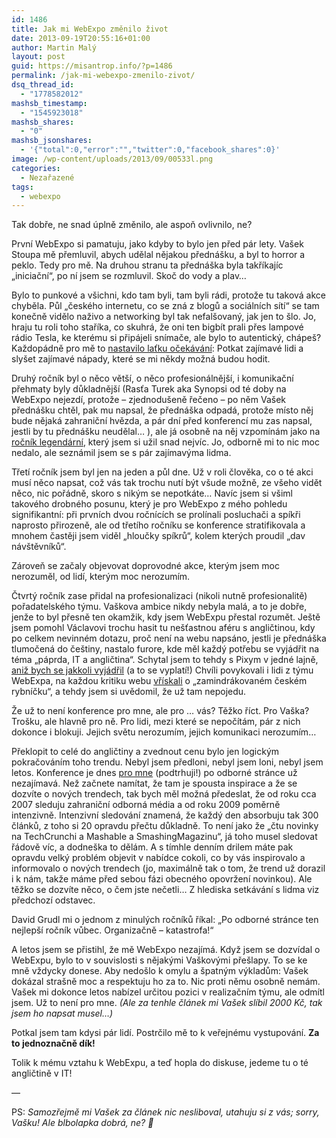 ```yaml
---
id: 1486
title: Jak mi WebExpo změnilo život
date: 2013-09-19T20:55:16+01:00
author: Martin Malý
layout: post
guid: https://misantrop.info/?p=1486
permalink: /jak-mi-webexpo-zmenilo-zivot/
dsq_thread_id:
  - "1778582012"
mashsb_timestamp:
  - "1545923018"
mashsb_shares:
  - "0"
mashsb_jsonshares:
  - '{"total":0,"error":"","twitter":0,"facebook_shares":0}'
image: /wp-content/uploads/2013/09/00533l.png
categories:
  - Nezařazené
tags:
  - webexpo
---
```

Tak dobře, ne snad úplně změnilo, ale aspoň ovlivnilo, ne?

<!--more-->

První WebExpo si pamatuju, jako kdyby to bylo jen před pár lety. Vašek Stoupa mě přemluvil, abych udělal nějakou přednášku, a byl to horror a peklo. Tedy pro mě. Na druhou stranu ta přednáška byla takříkajíc &#8222;iniciační&#8220;, po ní jsem se rozmluvil. Skoč do vody a plav&#8230;

Bylo to punkové a všichni, kdo tam byli, tam byli rádi, protože tu taková akce chyběla. Půl &#8222;českého internetu, co se zná z blogů a sociálních sítí&#8220; se tam konečně vidělo naživo a networking byl tak nefalšovaný, jak jen to šlo. Jo, hraju tu roli toho staříka, co skuhrá, že oni ten bigbít prali přes lampové rádio Tesla, ke kterému si připájeli snímače, ale bylo to autentický, chápeš? Každopádně pro mě to [nastavilo laťku očekávání](https://misantrop.info/732022-webexpo-2008.php): Potkat zajímavé lidi a slyšet zajímavé nápady, které se mi někdy možná budou hodit.

Druhý ročník byl o něco větší, o něco profesionálnější, i komunikační přehmaty byly důkladnější (Rasťa Turek aka Synopsi od té doby na WebExpo nejezdí, protože – zjednodušeně řečeno – po něm Vašek přednášku chtěl, pak mu napsal, že přednáška odpadá, protože místo něj bude nějaká zahraniční hvězda, a pár dní před konferencí mu zas napsal, jestli by tu přednášku neudělal… ), ale já osobně na něj vzpomínám jako na [ročník legendární](https://misantrop.info/webexpo-2009), který jsem si užil snad nejvíc. Jo, odborně mi to nic moc nedalo, ale seznámil jsem se s pár zajímavýma lidma.

Třetí ročník jsem byl jen na jeden a půl dne. Už v roli člověka, co o té akci musí něco napsat, což vás tak trochu nutí být všude možně, ze všeho vidět něco, nic pořádně, skoro s nikým se nepotkáte&#8230; Navíc jsem si všiml takového drobného posunu, který je pro WebExpo z mého pohledu signifikantní: při prvních dvou ročnících se prolínali posluchači a spíkři naprosto přirozeně, ale od třetího ročníku se konference stratifikovala a mnohem častěji jsem viděl &#8222;hloučky spíkrů&#8220;, kolem kterých proudil &#8222;dav návštěvníků&#8220;.

Zároveň se začaly objevovat doprovodné akce, kterým jsem moc nerozuměl, od lidí, kterým moc nerozumím.

Čtvrtý ročník zase přidal na profesionalizaci (nikoli nutně profesionalitě) pořadatelského týmu. Vaškova ambice nikdy nebyla malá, a to je dobře, jenže to byl přesně ten okamžik, kdy jsem WebExpu přestal rozumět. Ještě jsem pomohl Václavovi trochu hasit tu nešťastnou aféru s angličtinou, kdy po celkem nevinném dotazu, proč není na webu napsáno, jestli je přednáška tlumočená do češtiny, nastalo furore, kde měl každý potřebu se vyjádřit na téma &#8222;páprda, IT a angličtina&#8220;. Schytal jsem to tehdy s Pixym v jedné lajně, [aniž bych se jakkoli vyjádřil](https://misantrop.info/muj-kanonicky-nazor-na-webexpo-pro-ty-co-muj-nazor-komentuji-aniz-bych-ho-rekl/) (a to se vyplatí!) Chvíli povykovali i lidi z týmu WebExpa, na každou kritiku webu [vřískali](https://misantrop.info/design-decision-nazorne/) o &#8222;zamindrákovaném českém rybníčku&#8220;, a tehdy jsem si uvědomil, že už tam nepojedu.

Že už to není konference pro mne, ale pro &#8230; vás? Těžko říct. Pro Vaška? Trošku, ale hlavně pro ně. Pro lidi, mezi které se nepočítám, pár z nich dokonce i blokuji. Jejich světu nerozumím, jejich komunikaci nerozumím&#8230;

Překlopit to celé do angličtiny a zvednout cenu bylo jen logickým pokračováním toho trendu. Nebyl jsem předloni, nebyl jsem loni, nebyl jsem letos. Konference je dnes <span style="text-decoration: underline;">pro mne</span> (podtrhuji!) po odborné stránce už nezajímavá. Než začnete namítat, že tam je spousta inspirace a že se dozvíte o nových trendech, tak bych měl možná předeslat, že od roku cca 2007 sleduju zahraniční odborná média a od roku 2009 poměrně intenzivně. Intenzivní sledování znamená, že každý den absorbuju tak 300 článků, z toho si 20 opravdu přečtu důkladně. To není jako že &#8222;čtu novinky na TechCrunchi a Mashable a SmashingMagazinu&#8220;, já toho musel sledovat řádově víc, a dodneška to dělám. A s tímhle denním drilem máte pak opravdu velký problém objevit v nabídce cokoli, co by vás inspirovalo a informovalo o nových trendech (jo, maximálně tak o tom, že trend už dorazil i k nám, takže máme před sebou fázi obecného opovržení novinkou). Ale těžko se dozvíte něco, o čem jste nečetli&#8230; Z hlediska setkávání s lidma viz předchozí odstavec.

David Grudl mi o jednom z minulých ročníků říkal: &#8222;Po odborné stránce ten nejlepší ročník vůbec. Organizačně &#8211; katastrofa!&#8220;

A letos jsem se přistihl, že mě WebExpo nezajímá. Když jsem se dozvídal o WebExpu, bylo to v souvislosti s nějakými Vaškovými přešlapy. To se ke mně vždycky donese. Aby nedošlo k omylu a špatným výkladům: Vašek dokázal strašně moc a respektuju ho za to. Nic proti němu osobně nemám. Vašek mi dokonce letos nabízel určitou pozici v realizačním týmu, ale odmítl jsem. Už to není pro mne. _(Ale za tenhle článek mi Vašek slíbil 2000 Kč, tak jsem ho napsat musel&#8230;)_

Potkal jsem tam kdysi pár lidí. Postrčilo mě to k veřejnému vystupování. **Za to jednoznačně dík!**

Tolik k mému vztahu k WebExpu, a teď hopla do diskuse, jedeme tu o té angličtině v IT!

&#8212;

PS: _Samozřejmě mi Vašek za článek nic nesliboval, utahuju si z vás; sorry, Vašku! Ale blbolapka dobrá, ne? 🙂_